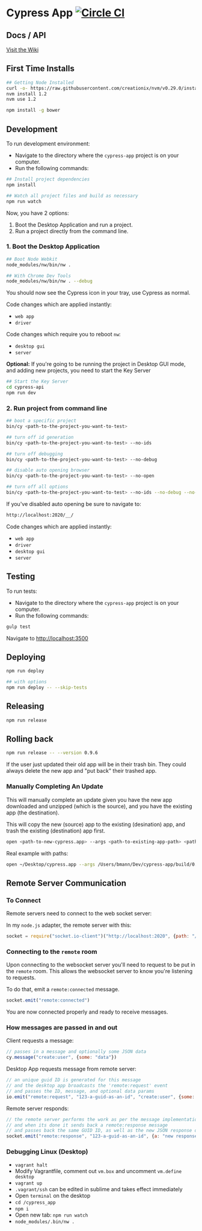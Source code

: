 # Cypress App [![Circle CI](https://circleci.com/gh/cypress-io/cypress-app.svg?style=shield&circle-token=a6d67217ee174805c91925400b4210ada937def9)](https://circleci.com/gh/cypress-io/cypress-app)

## Docs / API

[Visit the Wiki](https://github.com/cypress-io/cypress-app/wiki)

## First Time Installs

```bash
## Getting Node Installed
curl -o- https://raw.githubusercontent.com/creationix/nvm/v0.29.0/install.sh | bash
nvm install 1.2
nvm use 1.2
```

```bash
npm install -g bower
```

## Development

To run development environment:

- Navigate to the directory where the `cypress-app` project is on your computer.
- Run the following commands:

```bash
## Install project dependencies
npm install
```

```bash
## Watch all project files and build as necessary
npm run watch
```

Now, you have 2 options:

1. Boot the Desktop Application and run a project.
2. Run a project directly from the command line.

### 1. Boot the Desktop Application

```bash
## Boot Node Webkit
node_modules/nw/bin/nw .

## With Chrome Dev Tools
node_modules/nw/bin/nw . --debug
```

You should now see the Cypress icon in your tray, use Cypress as normal.

Code changes which are applied instantly:
- `web app`
- `driver`

Code changes which require you to reboot `nw`:
- `desktop gui`
- `server`

**Optional:** If you're going to be running the project in Desktop GUI mode, and adding new projects, you need to start the Key Server
```bash
## Start the Key Server
cd cypress-api
npm run dev
```

### 2. Run project from command line

```bash
## boot a specific project
bin/cy <path-to-the-project-you-want-to-test>

## turn off id generation
bin/cy <path-to-the-project-you-want-to-test> --no-ids

## turn off debugging
bin/cy <path-to-the-project-you-want-to-test> --no-debug

## disable auto opening browser
bin/cy <path-to-the-project-you-want-to-test> --no-open

## turn off all options
bin/cy <path-to-the-project-you-want-to-test> --no-ids --no-debug --no-open
```

If you've disabled auto opening be sure to navigate to:

```bash
http://localhost:2020/__/
```

Code changes which are applied instantly:
- `web app`
- `driver`
- `desktop gui`
- `server`

## Testing

To run tests:

- Navigate to the directory where the `cypress-app` project is on your computer.
- Run the following commands:

```bash
gulp test
```

Navigate to [http://localhost:3500](http://localhost:3500)

## Deploying

```bash
npm run deploy

## with options
npm run deploy -- --skip-tests

```

## Releasing

```bash
npm run release
```

## Rolling back

```bash
npm run release -- --version 0.9.6
```

If the user just updated their old app will be in their trash bin. They could always delete the new app and "put back" their trashed app.

### Manually Completing An Update
This will manually complete an update given you have the new app downloaded and unzipped (which is the source), and you have the existing app (the destination).

This will copy the new (source) app to the existing (desination) app, and trash the existing (destination) app first.

```bash
open <path-to-new-cypress.app> --args <path-to-existing-app-path> <path-to-existing-exec-path> --updating
```

Real example with paths:

```bash
open ~/Desktop/cypress.app --args /Users/bmann/Dev/cypress-app/build/0.5.8/osx64/cypress.app /Users/bmann/Dev/cypress-app/build/0.5.8/osx64/cypress.app --updating
```

## Remote Server Communication

### To Connect

Remote servers need to connect to the web socket server:

In my `node.js` adapter, the remote server with this:

```js
socket = require("socket.io-client")("http://localhost:2020", {path: "/__socket.io"})
```

### Connecting to the `remote` room

Upon connecting to the websocket server you'll need to request to be put in the `remote` room. This allows the websocket server to know you're listening to requests.

To do that, emit a `remote:connected` message.

```js
socket.emit("remote:connected")
```

You are now connected properly and ready to receive messages.

### How messages are passed in and out

Client requests a message:

```js
// passes in a message and optionally some JSON data
cy.message("create:user", {some: "data"})
```

Desktop App requests message from remote server:

```js
// an unique guid ID is generated for this message
// and the desktop app broadcasts the 'remote:request' event
// and passes the ID, message, and optional data params
io.emit("remote:request", "123-a-guid-as-an-id", "create:user", {some: "data"})
```
Remote server responds:

```js
// the remote server performs the work as per the message implementation
// and when its done it sends back a remote:response message
// and passes back the same GUID ID, as well as the new JSON response data
socket.emit("remote:response", "123-a-guid-as-an-id", {a: "new response data obj"})
```

### Debugging Linux (Desktop)

- `vagrant halt`
- Modify Vagrantfile, comment out `vm.box` and uncomment `vm.define desktop`
- `vagrant up`
- `.vagrant/ssh` can be edited in sublime and takes effect immediately
- Open `terminal` on the desktop
- `cd /cypress_app`
- `npm i`
- Open new tab: `npm run watch`
- `node_modules/.bin/nw .`
